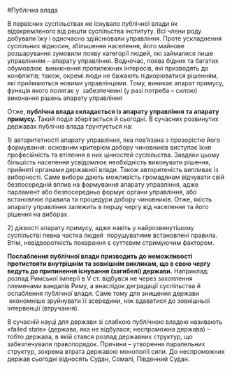 #Публічна влада
<p>В первісних суспільствах не існувало публічної влади як відокремленого від решти суспільства інституту. Всі члени роду добували їжу і одночасно здійснювали управління. Проте ускладнення суспільних відносин, збільшення населення, його майнове розшарування зумовили появу категорії людей, які займалися лише управлінням &ndash; апарату управління. Водночас, поява бідних та багатих обумовлює &nbsp;виникнення протилежних інтересів, які призводять до конфліктів; також, окремі люди не бажають підкорюватися рішенням, які приймаються новими управлінцями. Тому, виникає апарат примусу, функція якого полягає у &nbsp;забезпеченні (у разі потреба &ndash; силою) виконання рішень апарату управління &nbsp;</p>
<p>Отже, <strong>публічна влада складається із апарату управління та апарату примусу. </strong>Такий поділ зберігається й сьогодні. В сучасних розвинутих державах публічна влада ґрунтується на:</p>
<p>1) авторитетності апарату управління, яка пов&rsquo;язана з прозорістю його формування: основним критерієм добору чиновників виступає їхня професійність та втілення в них цінностей суспільства. Завдяки цьому більшість населення усвідомлює необхідність виконувати рішення, прийняті органами державної влади. Також авторитеність випливає із виборності. Саме вибори дають можливість громадянам відчувати свій безпосередній вплив на формування апарату управління, адже парламент або безпосередньо формує органи управління, або встановлює правила та процедури добору чиновників. Отже, якість апарату управління залежить в першу чергу від населення та його рішення на виборах.</p>
<p>2) дієвості апарату примусу, адже навіть у найрозвинутішому суспільстві певна частка людей &nbsp;порушуватиме встановлені правила. Втім, невідворотність покарання є суттєвим стримуючим фактором. </p>
<p><strong>Послаблення публічної влади призводить до неможливості протистояти внутрішнім та зовнішнім викликам, що в свою чергу ведуть до припинення існування (загибелі) держави.</strong> Наприклад: розпад Римської імперії в V ст. відбувся не через захоплення племенами вандалів Риму, а внаслідок деградації суспільства й ослаблення публічної влади. Саме тому для знищення держави &nbsp;економніше зруйнувати її зсередини, ніж вдаватися до зовнішньої інтервенції (втручання). </p>
<p>В сучасній науці для держави зі слабкою публічною владою називають &laquo;failed state&raquo; (держава, яка не відбулася; неспроможна держава) &ndash; тобто держава, в якій стався розпад державних структур, що забезпечували правопорядок. Причини &ndash; утворення паралельних структур, зокрема втрата державою монополії сили. До неспроможних держав сьогодні відносять Судан, Сомалі, Південний Судан.</p>
